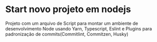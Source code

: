 # Start novo projeto em nodejs

Projeto com um arquivo de Script para montar um ambiente de 
desenvolvimento Node usando Yarn, Typescript, Eslint 
e Plugins para padronização de commits(Commitlint, Commitzen, Husky)
